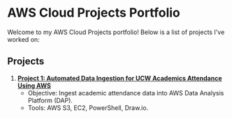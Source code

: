 # AWS Cloud Projects Portfolio

Welcome to my AWS Cloud Projects portfolio! Below is a list of projects I've worked on:

## Projects
1. **[Project 1: Automated Data Ingestion for UCW Academics Attendance Using AWS](https://github.com/sumiya13/AWS-Cloud-Project/blob/main/Automated%20Data%20Ingestion)**
   - Objective: Ingest academic attendance data into AWS Data Analysis Platform (DAP).
   - Tools: AWS S3, EC2, PowerShell, Draw.io.
